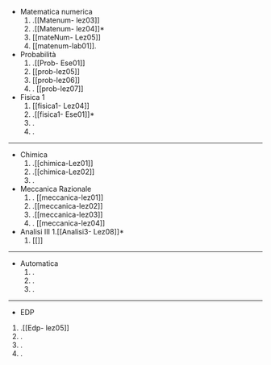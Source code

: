 
- Matematica numerica
	1. .[[Matenum- lez03]]
	2. .[[Matenum- lez04]]*
	3. [[mateNum- Lez05]]
	4. [[matenum-lab01]].
- Probabilità
	1. .[[Prob- Ese01]]
	2. [[prob-lez05]]
	3. [[prob-lez06]] 
	4. . [[prob-lez07]]
- Fisica 1 
	1. [[fisica1- Lez04]]
	2. .[[fisica1- Ese01]]*
	3. .
	4. .
	
___
- Chimica
	1. .[[chimica-Lez01]]
	2. .[[chimica-Lez02]] 
	3. .
- Meccanica Razionale 
	1. .  [[meccanica-lez01]]
	2. .[[meccanica-lez02]]
	3. .[[meccanica-lez03]]
	4. . [[meccanica-lez04]]
- Analisi III
	1.[[Analisi3- Lez08]]*
	1. [[]]
___
- Automatica
	1. .
	2. .
	3. . 
___
- EDP
1. .[[Edp- lez05]]
2. .
3. .
4. .